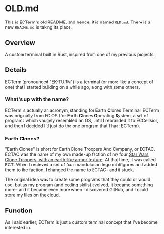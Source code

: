 # OLD.md
This is ECTerm's old README, and hence, it is named `OLD.md`. There is a new `README.md` is taking its place.

## Overview
A custom terminal built in Rust, inspired from one of my previous projects.

## Details
ECTerm (pronounced "EK-TURM") is a terminal (or more like a concept of one) that I started building on a while ago, along with some others.

### What's up with the name?
ECTerm is actually an acronym, standing for **E**arth **C**lones **T**erminal. ECTerm was originally from EC.OS (for **E**arth **C**lones **O**perating **S**ystem, a set of programs which vaugely resembled an OS, until I rebranded it to ECCellsior, and then I decided I'd just do the one program that I had: ECTerm).

### Earth Clones?

"Earth Clones" is short for Earth Clone Troopers And Company, or ECTAC. ECTAC was the name of my own made-up faction of my four [Star Wars Clone Troopers, with an earth-like armor texture](https://m.media-amazon.com/images/I/81DdRSzGMpL._AC_SL1300_.jpg). At that time, it was called ECT. When I recieved a set of four mandolorian lego minifigures and added them to the faction, I changed the name to ECTAC- and it stuck.

The original idea was to create some programs that they could or would use, but as my program (and coding skills) evolved, it became something more- and it became even more when I discovered GitHub, and I could store my files on the cloud.

## Function
As I said earlier, ECTerm is just a custom terminal concept that I've become interested in.

